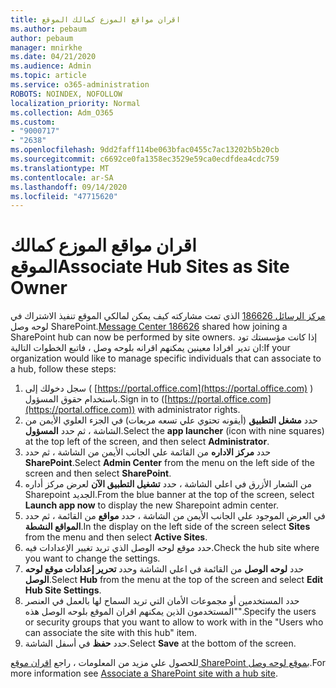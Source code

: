 ```yaml
---
title: اقران مواقع الموزع كمالك الموقع
ms.author: pebaum
author: pebaum
manager: mnirkhe
ms.date: 04/21/2020
ms.audience: Admin
ms.topic: article
ms.service: o365-administration
ROBOTS: NOINDEX, NOFOLLOW
localization_priority: Normal
ms.collection: Adm_O365
ms.custom:
- "9000717"
- "2638"
ms.openlocfilehash: 9dd2faff114be063bfac0455c7ac13202b5b20cb
ms.sourcegitcommit: c6692ce0fa1358ec3529e59ca0ecdfdea4cdc759
ms.translationtype: MT
ms.contentlocale: ar-SA
ms.lasthandoff: 09/14/2020
ms.locfileid: "47715620"
---
```

# <a name="associate-hub-sites-as-site-owner"></a><span data-ttu-id="482a3-102">اقران مواقع الموزع كمالك الموقع</span><span class="sxs-lookup"><span data-stu-id="482a3-102">Associate Hub Sites as Site Owner</span></span>

<span data-ttu-id="482a3-103">[مركز الرسائل 186626](https://admin.microsoft.com/Adminportal/Home?source=applauncher#/MessageCenter?id=MC186626) الذي تمت مشاركته كيف يمكن لمالكي الموقع تنفيذ الاشتراك في لوحه وصل SharePoint.</span><span class="sxs-lookup"><span data-stu-id="482a3-103">[Message Center 186626](https://admin.microsoft.com/Adminportal/Home?source=applauncher#/MessageCenter?id=MC186626) shared how joining a SharePoint hub can now be performed by site owners.</span></span> <span data-ttu-id="482a3-104">إذا كانت مؤسستك تود ان تدير افرادا معينين يمكنهم اقرانه بلوحه وصل ، فاتبع الخطوات التالية:</span><span class="sxs-lookup"><span data-stu-id="482a3-104">If your organization would like to manage specific individuals that can associate to a hub, follow these steps:</span></span> 

1. <span data-ttu-id="482a3-105">سجل دخولك إلى ( [https://portal.office.com](https://portal.office.com) ) باستخدام حقوق المسؤول.</span><span class="sxs-lookup"><span data-stu-id="482a3-105">Sign in to ([https://portal.office.com](https://portal.office.com)) with administrator rights.</span></span>
2. <span data-ttu-id="482a3-106">حدد **مشغل التطبيق** (أيقونه تحتوي علي تسعه مربعات) في الجزء العلوي الأيمن من الشاشة ، ثم حدد **المسؤول**.</span><span class="sxs-lookup"><span data-stu-id="482a3-106">Select the **app launcher** (icon with nine squares) at the top left of the screen, and then select **Administrator**.</span></span>
3. <span data-ttu-id="482a3-107">حدد **مركز الاداره** من القائمة علي الجانب الأيمن من الشاشة ، ثم حدد **SharePoint**.</span><span class="sxs-lookup"><span data-stu-id="482a3-107">Select **Admin Center** from the menu on the left side of the screen and then select **SharePoint**.</span></span>
4. <span data-ttu-id="482a3-108">من الشعار الأزرق في اعلي الشاشة ، حدد **تشغيل التطبيق الآن** لعرض مركز أداره Sharepoint الجديد.</span><span class="sxs-lookup"><span data-stu-id="482a3-108">From the blue banner at the top of the screen, select **Launch app now** to display the new Sharepoint admin center.</span></span>
5. <span data-ttu-id="482a3-109">في العرض الموجود علي الجانب الأيمن من الشاشة ، حدد **مواقع** من القائمة ، ثم حدد **المواقع النشطة**.</span><span class="sxs-lookup"><span data-stu-id="482a3-109">In the display on the left side of the screen select **Sites** from the menu and then select **Active Sites**.</span></span>
6. <span data-ttu-id="482a3-110">حدد موقع لوحه الوصل الذي تريد تغيير الإعدادات فيه.</span><span class="sxs-lookup"><span data-stu-id="482a3-110">Check the hub site where you want to change the settings.</span></span>
7. <span data-ttu-id="482a3-111">حدد **لوحه الوصل** من القائمة في اعلي الشاشة وحدد **تحرير إعدادات موقع لوحه الوصل**.</span><span class="sxs-lookup"><span data-stu-id="482a3-111">Select **Hub** from the menu at the top of the screen and select **Edit Hub Site Settings**.</span></span>
8. <span data-ttu-id="482a3-112">حدد المستخدمين أو مجموعات الأمان التي تريد السماح لها بالعمل في العنصر "المستخدمون الذين يمكنهم اقران الموقع بلوحه الوصل هذه".</span><span class="sxs-lookup"><span data-stu-id="482a3-112">Specify the users or security groups that you want to allow to work with in the "Users who can associate the site with this hub" item.</span></span>
9. <span data-ttu-id="482a3-113">حدد **حفظ** في أسفل الشاشة.</span><span class="sxs-lookup"><span data-stu-id="482a3-113">Select **Save** at the bottom of the screen.</span></span>

<span data-ttu-id="482a3-114">للحصول علي مزيد من المعلومات ، راجع [اقران موقع SharePoint بموقع لوحه وصل](https://support.office.com/article/associate-a-sharepoint-site-with-a-hub-site-ae0009fd-af04-4d3d-917d-88edb43efc05).</span><span class="sxs-lookup"><span data-stu-id="482a3-114">For more information see [Associate a SharePoint site with a hub site](https://support.office.com/article/associate-a-sharepoint-site-with-a-hub-site-ae0009fd-af04-4d3d-917d-88edb43efc05).</span></span> 